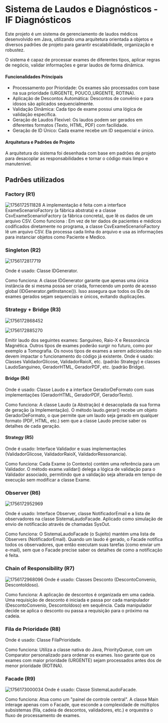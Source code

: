 # Sistema de Laudos e Diagnósticos - IF Diagnósticos

Este projeto é um sistema de gerenciamento de laudos médicos desenvolvido em Java, utilizando uma arquitetura orientada a objetos e diversos padrões de projeto para garantir escalabilidade, organização e robustez.

O sistema é capaz de processar exames de diferentes tipos, aplicar regras de negócio, validar informações e gerar laudos de forma dinâmica.

#### Funcionalidades Principais

* Processamento por Prioridade: Os exames são processados com base na sua prioridade (URGENTE, POUCO_URGENTE, ROTINA).
* Aplicação de Descontos Automática: Descontos de convênio e para idosos são aplicados sequencialmente.
* Validação Dinâmica: Cada tipo de exame possui uma lógica de validação específica.
* Geração de Laudos Flexível: Os laudos podem ser gerados em diferentes formatos (Texto, HTML, PDF) com facilidade.
* Geração de ID Único: Cada exame recebe um ID sequencial e único.

#### Arquitetura e Padrões de Projeto

A arquitetura do sistema foi desenhada com base em padrões de projeto para desacoplar as responsabilidades e tornar o código mais limpo e manutenível.

## Padrões utilizados

### Factory (R1)

![1756172511828](image/README/1756172511828.png)
A implementação é feita com a interface ExameScenarioFactory (a fábrica abstrata) e a classe CsvExameScenarioFactory (a fábrica concreta), que lê os dados de um arquivo CSV.
Como funciona : Em vez de ter dados de pacientes e médicos codificados diretamente no programa, a classe CsvExameScenarioFactory lê um arquivo CSV. Ela processa cada linha do arquivo e usa as informações para instanciar objetos como Paciente e Medico.

### Singleton (R2)

![1756172817719](image/README/1756172817719.jpg)

Onde é usado: Classe IDGenerator.

Como funciona: A classe IDGenerator garante que apenas uma única instância de si mesma possa ser criada, fornecendo um ponto de acesso global (IDGenerator.getInstance()). Isso assegura que todos os IDs de exames gerados sejam sequenciais e únicos, evitando duplicações.

### Strategy + Bridge (R3)

![1756172868452](image/README/1756172868452.jpg)

![1756172885270](image/README/1756172885270.jpg)

Emitir laudo dos seguintes exames: Sanguíneo, Raio-X e Ressonância Magnética. Outros tipos de exames poderão surgir no futuro, como por exemplo a Tomografia. Os novos tipos de exames a serem adicionados não devem impactar o funcionamento do código já existente.
Onde é usado: Classes ValidadorGlicose, ValidadorRaioX, etc. (padrão Strategy) e classes LaudoSanguineo, GeradorHTML, GeradorPDF, etc. (padrão Bridge).

#### Bridge (R4)

Onde é usado: Classe Laudo e a interface GeradorDeFormato com suas implementações (GeradorHTML, GeradorPDF, GeradorTexto).

Como funciona: A classe Laudo (a Abstração) é desacoplada da sua forma de geração (a Implementação). O método laudo.gerar() recebe um objeto GeradorDeFormato, o que permite que um laudo seja gerado em qualquer formato (PDF, HTML, etc.) sem que a classe Laudo precise saber os detalhes de cada geração.

#### Strategy (R5)

Onde é usado: Interface Validador e suas implementações (ValidadorGlicose, ValidadorRaioX, ValidadorRessonancia).

Como funciona: Cada Exame (o Contexto) contém uma referência para um Validador. O método exame.validar() delega a lógica de validação para o Validador associado, permitindo que a validação seja alterada em tempo de execução sem modificar a classe Exame.

### Observer (R6)

![1756172952969](image/README/1756172952969.jpg)

Onde é usado: Interface Observer, classe NotificadorEmail e a lista de observadores na classe SistemaLaudoFacade. Aplicado como simulação de envio de notificacão através de chamadas SysOut.

Como funciona: O SistemaLaudoFacade (o Sujeito) mantém uma lista de Observers (NotificadorEmail). Quando um laudo é gerado, o Facade notifica todos os observadores, que então executam suas tarefas (como enviar um e-mail), sem que o Facade precise saber os detalhes de como a notificação é feita.

### Chain of Responsibility (R7)

![1756172968096](image/README/1756172968096.jpg)
Onde é usado: Classes Desconto (DescontoConvenio, DescontoIdoso).

Como funciona: A aplicação de descontos é organizada em uma cadeia. Uma requisição de desconto é iniciada e passa por cada manipulador (DescontoConvenio, DescontoIdoso) em sequência. Cada manipulador decide se aplica o desconto ou passa a requisição para o próximo na cadeia.

### Fila de Prioridade (R8)


Onde é usado: Classe FilaPrioridade.

Como funciona: Utiliza a classe nativa do Java, PriorityQueue, com um Comparator personalizado para ordenar os exames. Isso garante que os exames com maior prioridade (URGENTE) sejam processados antes dos de menor prioridade (ROTINA).

### Facade (R9)

![1756173000034](image/README/1756173000034.jpg)
Onde é usado: Classe SistemaLaudoFacade.

Como funciona: Atua como um "painel de controle central". A classe Main interage apenas com o Facade, que esconde a complexidade de múltiplos subsistemas (fila, cadeia de descontos, validadores, etc.) e orquestra o fluxo de processamento de exames.
